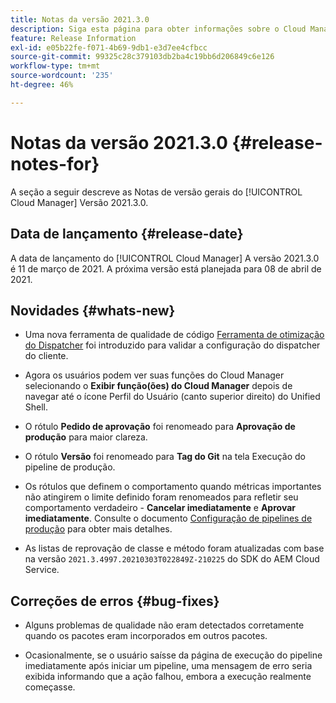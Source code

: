 ```yaml
---
title: Notas da versão 2021.3.0
description: Siga esta página para obter informações sobre o Cloud Manager versão 2021.3.0
feature: Release Information
exl-id: e05b22fe-f071-4b69-9db1-e3d7ee4cfbcc
source-git-commit: 99325c28c379103db2ba4c19bb6d206849c6e126
workflow-type: tm+mt
source-wordcount: '235'
ht-degree: 46%

---
```


# Notas da versão 2021.3.0 {#release-notes-for}

A seção a seguir descreve as Notas de versão gerais do [!UICONTROL Cloud Manager] Versão 2021.3.0.

## Data de lançamento {#release-date}

A data de lançamento do [!UICONTROL Cloud Manager] A versão 2021.3.0 é 11 de março de 2021.
A próxima versão está planejada para 08 de abril de 2021.

## Novidades {#whats-new}

* Uma nova ferramenta de qualidade de código [Ferramenta de otimização do Dispatcher](https://experienceleague.adobe.com/docs/experience-manager-cloud-manager/using/how-to-use/custom-code-quality-rules.html?lang=en#dispatcher-optimization-tool-rules) foi introduzido para validar a configuração do dispatcher do cliente.

* Agora os usuários podem ver suas funções do Cloud Manager selecionando o **Exibir função(ões) do Cloud Manager** depois de navegar até o ícone Perfil do Usuário (canto superior direito) do Unified Shell.

* O rótulo **Pedido de aprovação** foi renomeado para **Aprovação de produção** para maior clareza.

* O rótulo **Versão** foi renomeado para **Tag do Git** na tela Execução do pipeline de produção.

* Os rótulos que definem o comportamento quando métricas importantes não atingirem o limite definido foram renomeados para refletir seu comportamento verdadeiro - **Cancelar imediatamente** e **Aprovar imediatamente**. Consulte o documento [Configuração de pipelines de produção](/help/using/production-pipelines.md) para obter mais detalhes.

* As listas de reprovação de classe e método foram atualizadas com base na versão `2021.3.4997.20210303T022849Z-210225` do SDK do AEM Cloud Service.

## Correções de erros {#bug-fixes}

* Alguns problemas de qualidade não eram detectados corretamente quando os pacotes eram incorporados em outros pacotes.

* Ocasionalmente, se o usuário saísse da página de execução do pipeline imediatamente após iniciar um pipeline, uma mensagem de erro seria exibida informando que a ação falhou, embora a execução realmente começasse.
